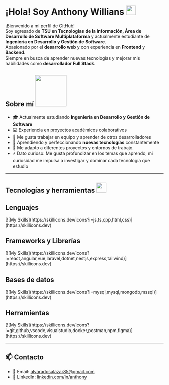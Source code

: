 <h1> ¡Hola! Soy Anthony Willians <img src="https://raw.githubusercontent.com/MartinHeinz/MartinHeinz/master/wave.gif" width="30px"> </h1>

¡Bienvenido a mi perfil de GitHub!  
Soy egresado de **TSU en Tecnologías de la Información, Área de Desarrollo de Software Multiplataforma** y actualmente estudiante de **Ingeniería en Desarrollo y Gestión de Software**.  
Apasionado por el **desarrollo web** y con experiencia en **Frontend** y **Backend**.  
Siempre en busca de aprender nuevas tecnologías y mejorar mis habilidades como **desarrollador Full Stack**.

<h2> Sobre mí <img src="https://media0.giphy.com/media/KDDpcKigbfFpnejZs6/giphy.gif" width="100px"> </h2>

- 🎓 Actualmente estudiando **Ingeniería en Desarrollo y Gestión de Software**  
- 💻 Experiencia en proyectos académicos colaborativos  
- 🚀 Me gusta trabajar en equipo y aprender de otros desarrolladores  
- 🌱 Aprendiendo y perfeccionando **nuevas tecnologías** constantemente
- 🔄 Me adapto a diferentes proyectos y entornos de trabajo.  
- ⚡ Dato curioso: Me gusta profundizar en los temas que aprendo, mi curiosidad me impulsa a investigar y dominar cada tecnología que estudio  

---

<h2> Tecnologías y herramientas <img src="https://media2.giphy.com/media/QssGEmpkyEOhBCb7e1/giphy.gif" width="32px"> </h2>

<h2> Lenguajes </h2>
  [![My Skills](https://skillicons.dev/icons?i=js,ts,cpp,html,css)](https://skillicons.dev)

<h2> Frameworks y Librerías </h2>
  [![My Skills](https://skillicons.dev/icons?i=react,angular,vue,laravel,dotnet,nestjs,express,tailwind)](https://skillicons.dev)

<h2> Bases de datos </h2>
  [![My Skills](https://skillicons.dev/icons?i=mysql,mysql,mongodb,mssql)](https://skillicons.dev)

<h2> Herramientas </h2>
  [![My Skills](https://skillicons.dev/icons?i=git,github,vscode,visualstudio,docker,postman,npm,figma)](https://skillicons.dev)

---

<h2> 📫 Contacto </h2>

- 📧 Email: alvaradosalazar85@gmail.com 
- 💼 LinkedIn: [linkedin.com/in/anthony](https://www.linkedin.com/in/anthony-willians-alvarado-salazar-0686a32b4)
